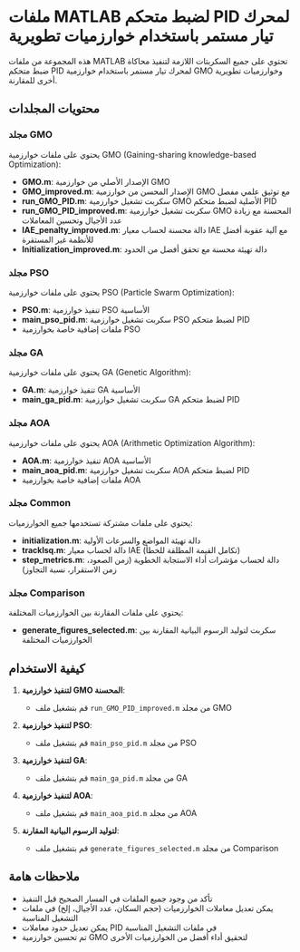# ملفات MATLAB لضبط متحكم PID لمحرك تيار مستمر باستخدام خوارزميات تطويرية

هذه المجموعة من ملفات MATLAB تحتوي على جميع السكربتات اللازمة لتنفيذ محاكاة ضبط متحكم PID لمحرك تيار مستمر باستخدام خوارزمية GMO وخوارزميات تطويرية أخرى للمقارنة.

## محتويات المجلدات

### مجلد GMO
يحتوي على ملفات خوارزمية GMO (Gaining-sharing knowledge-based Optimization):

- **GMO.m**: الإصدار الأصلي من خوارزمية GMO
- **GMO_improved.m**: الإصدار المحسن من خوارزمية GMO مع توثيق علمي مفصل
- **run_GMO_PID.m**: سكربت تشغيل خوارزمية GMO الأصلية لضبط متحكم PID
- **run_GMO_PID_improved.m**: سكربت تشغيل خوارزمية GMO المحسنة مع زيادة عدد الأجيال وتحسين المعاملات
- **IAE_penalty_improved.m**: دالة محسنة لحساب معيار IAE مع آلية عقوبة أفضل للأنظمة غير المستقرة
- **Initialization_improved.m**: دالة تهيئة محسنة مع تحقق أفضل من الحدود

### مجلد PSO
يحتوي على ملفات خوارزمية PSO (Particle Swarm Optimization):

- **PSO.m**: تنفيذ خوارزمية PSO الأساسية
- **main_pso_pid.m**: سكربت تشغيل خوارزمية PSO لضبط متحكم PID
- ملفات إضافية خاصة بخوارزمية PSO

### مجلد GA
يحتوي على ملفات خوارزمية GA (Genetic Algorithm):

- **GA.m**: تنفيذ خوارزمية GA الأساسية
- **main_ga_pid.m**: سكربت تشغيل خوارزمية GA لضبط متحكم PID

### مجلد AOA
يحتوي على ملفات خوارزمية AOA (Arithmetic Optimization Algorithm):

- **AOA.m**: تنفيذ خوارزمية AOA الأساسية
- **main_aoa_pid.m**: سكربت تشغيل خوارزمية AOA لضبط متحكم PID
- ملفات إضافية خاصة بخوارزمية AOA

### مجلد Common
يحتوي على ملفات مشتركة تستخدمها جميع الخوارزميات:

- **initialization.m**: دالة تهيئة المواضع والسرعات الأولية
- **tracklsq.m**: دالة لحساب معيار IAE (تكامل القيمة المطلقة للخطأ)
- **step_metrics.m**: دالة لحساب مؤشرات أداء الاستجابة الخطوية (زمن الصعود، زمن الاستقرار، نسبة التجاوز)

### مجلد Comparison
يحتوي على ملفات المقارنة بين الخوارزميات المختلفة:

- **generate_figures_selected.m**: سكربت لتوليد الرسوم البيانية المقارنة بين الخوارزميات المختلفة

## كيفية الاستخدام

1. **لتنفيذ خوارزمية GMO المحسنة**:
   - قم بتشغيل ملف `run_GMO_PID_improved.m` من مجلد GMO

2. **لتنفيذ خوارزمية PSO**:
   - قم بتشغيل ملف `main_pso_pid.m` من مجلد PSO

3. **لتنفيذ خوارزمية GA**:
   - قم بتشغيل ملف `main_ga_pid.m` من مجلد GA

4. **لتنفيذ خوارزمية AOA**:
   - قم بتشغيل ملف `main_aoa_pid.m` من مجلد AOA

5. **لتوليد الرسوم البيانية المقارنة**:
   - قم بتشغيل ملف `generate_figures_selected.m` من مجلد Comparison

## ملاحظات هامة

- تأكد من وجود جميع الملفات في المسار الصحيح قبل التنفيذ
- يمكن تعديل معاملات الخوارزميات (حجم السكان، عدد الأجيال، إلخ) في ملفات التشغيل المناسبة
- يمكن تعديل حدود معاملات PID في ملفات التشغيل المناسبة
- تم تحسين خوارزمية GMO لتحقيق أداء أفضل من الخوارزميات الأخرى
